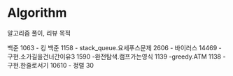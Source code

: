 # Algorithm
알고리즘 풀이, 리뷰 목적

백준 1063 - 킹
백준 1158 - stack_queue.요세푸스문제
2606 - 바이러스
14469 - 구현.소가길을건너간이유3
1590 -완전탐색.캠프가는영식
1139 -greedy.ATM
1138 - 구현.한줄로서기
10610 - 정렬 30